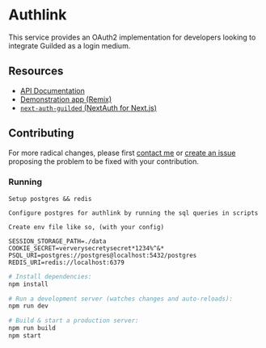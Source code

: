 # Authlink

This service provides an OAuth2 implementation for developers looking to integrate Guilded as a login medium.

## Resources

- [API Documentation](https://authlink.guildedapi.com/dev/docs)
- [Demonstration app (Remix)](https://github.com/GuildedAPI/authlink-demo)
- [`next-auth-guilded` (NextAuth for Next.js)](https://github.com/GuildedAPI/next-auth-guilded)

## Contributing

For more radical changes, please first [contact me](https://www.guilded.gg/authlink) or [create an issue](https://github.com/GuildedAPI/Authlink/issues) proposing the problem to be fixed with your contribution.

### Running

```
Setup postgres && redis

Configure postgres for authlink by running the sql queries in scripts

Create env file like so, (with your config)

SESSION_STORAGE_PATH=./data
COOKIE_SECRET=ververysecretysecret*1234%^&*
PSQL_URI=postgres://postgres@localhost:5432/postgres
REDIS_URI=redis://localhost:6379
```
```sh
# Install dependencies:
npm install

# Run a development server (watches changes and auto-reloads):
npm run dev

# Build & start a production server:
npm run build
npm start
```
